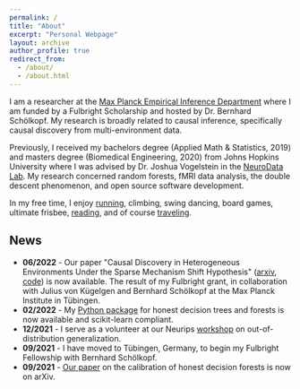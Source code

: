 ```yaml
---
permalink: /
title: "About"
excerpt: "Personal Webpage"
layout: archive
author_profile: true
redirect_from: 
  - /about/
  - /about.html
---
```


I am a researcher at the [Max Planck Empirical Inference Department](https://is.mpg.de/employees/rperry) where I am funded by a Fulbright Scholarship and hosted by Dr. Bernhard Schölkopf. My research is broadly related to causal inference, specifically causal discovery from multi-environment data.

Previously, I received my bachelors degree (Applied Math & Statistics, 2019) and masters degree (Biomedical Engineering, 2020) from Johns Hopkins University where I was advised by Dr. Joshua Vogelstein in the [NeuroData Lab](https://neurodata.io/about). My research concerned random forests, fMRI data analysis, the double descent phenomenon, and open source software development.

In my free time, I enjoy [running](https://www.strava.com/athletes/53839031), climbing, swing dancing, board games, ultimate frisbee, [reading](https://www.goodreads.com/user/show/107774777-rp), and of course [traveling](https://www.google.com/maps/d/edit?mid=1rdoCbZ2kjhfwcyMsHvNRME3xW_HYIkDj&usp=sharing).


## News
- **06/2022** - Our paper "Causal Discovery in Heterogeneous Environments Under the Sparse Mechanism Shift Hypothesis" ([arxiv](https://arxiv.org/abs/2206.02013), [code](https://github.com/rflperry/sparse_shift)) is now available. The result of my Fulbright grant, in collaboration with Julius von Kügelgen and Bernhard Schölkopf at the Max Planck Institute in Tübingen.
- **02/2022**  - My [Python package](https://github.com/neurodata/honest-forests) for honest decision trees and forests is now available and scikit-learn compliant.
- **12/2021** - I serve as a volunteer at our Neurips [workshop](https://nips.cc/Conferences/2021/ScheduleMultitrack?event=21852) on out-of-distribution generalization.
- **09/2021** - I have moved to Tübingen, Germany, to begin my Fulbright Fellowship with Bernhard Schölkopf.
- **09/2021** - [Our paper](https://arxiv.org/abs/1907.00325) on the calibration of honest decision forests is now on arXiv.

